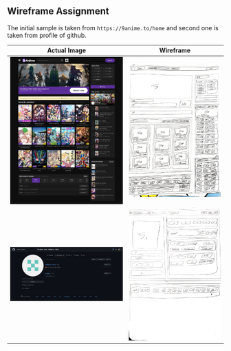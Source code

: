 ## Wireframe Assignment

The initial sample is taken from `https://9anime.to/home` and second one is taken from profile of github.

| Actual Image                      | Wireframe                         |
| --------------------------------- | --------------------------------- |
| ![Actual Image 1](./actual-1.png) | ![Wireframe 1](./wireframe-1.jpg) |
| ![Actual Image 2](./actual-2.png) | ![Wireframe 2](./wireframe-2.jpg) |

